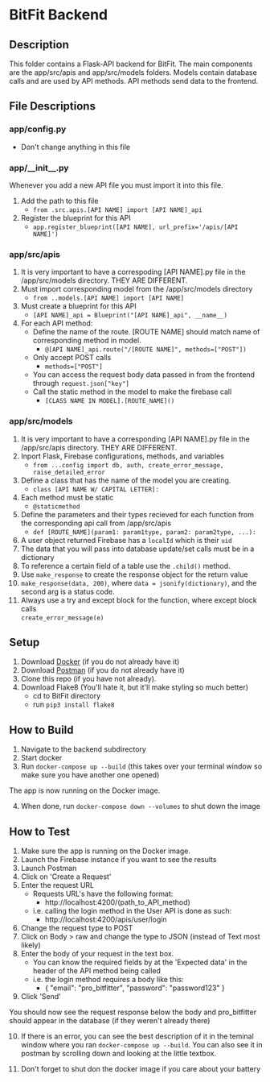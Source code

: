 # BitFit Backend

## Description
This folder contains a Flask-API backend for BitFit. The main components are the
app/src/apis and app/src/models folders. Models contain database calls and are 
used by API methods. API methods send data to the frontend.

## File Descriptions

### app/config.py
- Don't change anything in this file

### app/_\_init__.py
Whenever you add a new API file you must import it into this file.
1. Add the path to this file
    - `from .src.apis.[API NAME] import [API NAME]_api`
2. Register the blueprint for this API
    - `app.register_blueprint([API NAME], url_prefix='/apis/[API NAME]')`

### app/src/apis
1. It is very important to have a correspoding [API NAME].py file in the 
   /app/src/models directory. THEY ARE DIFFERENT.
2. Must import corresponding model from the /app/src/models directory 
   - `from ..models.[API NAME] import [API NAME]`
3. Must create a blueprint for this API
   - `[API NAME]_api = Blueprint("[API NAME]_api", __name__)`
4. For each API method:
     - Define the name of the route. [ROUTE NAME] should match name of 
       corresponding method in model.
         - `@[API NAME]_api.route("/[ROUTE NAME]", methods=["POST"])`
     - Only accept POST calls 
         - `methods=["POST"]`
     - You can access the request body data passed in from the frontend through 
       `request.json["key"]`
     - Call the static method in the model to make the firebase call 
         - `[CLASS NAME IN MODEL].[ROUTE_NAME]()`

### app/src/models
1. It is very important to have a corresponding [API NAME].py file in the 
   /app/src/apis directory. THEY ARE DIFFERENT.
2. Inport Flask, Firebase configurations, methods, and variables
   - `from ...config import db, auth, create_error_message, raise_detailed_error`
3. Define a class that has the name of the model you are creating.
   - `class [API NAME W/ CAPITAL LETTER]:`
4. Each method must be static
   - `@staticmethod`
5. Define the parameters and their types recieved for each function from the 
   corresponding api call from /app/src/apis
   - `def [ROUTE_NAME](param1: param1type, param2: param2type, ...):`
6. A user object returned Firebase has a `localId` which is their `uid`
7. The data that you will pass into database update/set calls must be in a 
     dictionary
8. To reference a certain field of a table use the `.child()` method.
9. Use `make_response` to create the response object for the return value
10. `make_response(data, 200)`, where `data = jsonify(dictionary)`, and the 
    second arg is a status code.
11. Always use a try and except block for the function, where except block calls   
    `create_error_message(e)`

## Setup
1. Download [Docker](https://www.docker.com/products/docker-desktop "Download Docker ") (if you do not already have it)
2. Download [Postman](https://www.postman.com/downloads/ "Download Postman") (if you do not already have it)
3. Clone this repo (if you have not already).
4. Download Flake8 (You'll hate it, but it'll make styling so much better)
    - cd to BitFit directory
    - run `pip3 install flake8`

## How to Build
1. Navigate to the backend subdirectory
2. Start docker
3. Run `docker-compose up --build` (this takes over your terminal window so
   make sure you have another one opened)

The app is now running on the Docker image.

4. When done, run `docker-compose down --volumes` to shut down the image

## How to Test
1. Make sure the app is running on the Docker image.
2. Launch the Firebase instance if you want to see the results
3. Launch Postman
4. Click on 'Create a Request'
5. Enter the request URL
    - Requests URL's have the following format:
        - http://localhost:4200/(path_to_API_method)
    - i.e. calling the login method in the User API is done as such:
        - http://localhost:4200/apis/user/login
6. Change the request type to POST
7. Click on Body > raw and change the type to JSON (instead of Text most
   likely)
8. Enter the body of your request in the text box.
    - You can know the required fields by at the 'Expected data' in the header
      of the API method being called
    - i.e. the login method requires a body like this:
        - {
              "email": "pro_bitfitter",
              "password": "password123"
          }
9. Click 'Send'

You should now see the request response below the body and pro_bitfitter should
appear in the database (if they weren't already there)

10. If there is an error, you can see the best description of it in the
    teminal window where you ran `docker-compose up --build`. You can also see
    it in postman by scrolling down and looking at the little textbox.

11. Don't forget to shut don the docker image if you care about your battery
